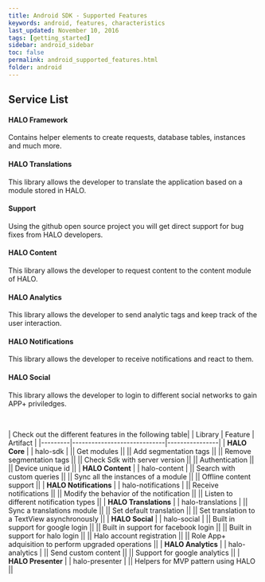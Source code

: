 ```yaml
---
title: Android SDK - Supported Features
keywords: android, features, characteristics
last_updated: November 10, 2016
tags: [getting_started]
sidebar: android_sidebar
toc: false
permalink: android_supported_features.html
folder: android
---
```


<div class="row">
    <div class="col-lg-12">
        <h2 class="page-header">Service List</h2>
    </div>
    <div class="col-md-4">
        <div class="media">
            <div class="pull-left">
                <span class="fa-stack fa-2x">
                        <i class="fa fa-circle fa-stack-2x text-primary"></i>
                        <i class="fa fa-bank fa-stack-1x fa-inverse"></i>
                </span>
            </div>
            <div class="media-body">
                <h4 class="media-heading">HALO Framework</h4>
                <p>Contains helper elements to create requests, database tables, instances and much more.</p>
            </div>
        </div>
        <div class="media">
            <div class="pull-left">
                <span class="fa-stack fa-2x">
                        <i class="fa fa-circle fa-stack-2x text-primary"></i>
                        <i class="fa fa-font fa-stack-1x fa-inverse"></i>
                </span>
            </div>
            <div class="media-body">
                <h4 class="media-heading">HALO Translations</h4>
                <p>This library allows the developer to translate the application based on a module stored in HALO.</p>
            </div>
        </div>
        <div class="media">
            <div class="pull-left">
                <span class="fa-stack fa-2x">
                        <i class="fa fa-circle fa-stack-2x text-primary"></i>
                        <i class="fa fa-support fa-stack-1x fa-inverse"></i>
                </span>
            </div>
            <div class="media-body">
                <h4 class="media-heading">Support</h4>
                <p>Using the github open source project you will get direct support for bug fixes from HALO developers.</p>
            </div>
        </div>
    </div>
    <div class="col-md-4">
        <div class="media">
            <div class="pull-left">
                <span class="fa-stack fa-2x">
                        <i class="fa fa-circle fa-stack-2x text-primary"></i>
                        <i class="fa fa-database fa-stack-1x fa-inverse"></i>
                </span>
            </div>
            <div class="media-body">
                <h4 class="media-heading">HALO Content</h4>
                <p>This library allows the developer to request content to the content module of HALO.</p>
            </div>
        </div>
        <div class="media">
            <div class="pull-left">
                <span class="fa-stack fa-2x">
                        <i class="fa fa-circle fa-stack-2x text-primary"></i>
                        <i class="fa fa-pie-chart fa-stack-1x fa-inverse"></i>
                </span>
            </div>
            <div class="media-body">
                <h4 class="media-heading">HALO Analytics</h4>
                <p>This library allows the developer to send analytic tags and keep track of the user interaction.</p>
            </div>
        </div>
    </div>
    <div class="col-md-4">
        <div class="media">
            <div class="pull-left">
                <span class="fa-stack fa-2x">
                        <i class="fa fa-circle fa-stack-2x text-primary"></i>
                        <i class="fa fa-paper-plane fa-stack-1x fa-inverse"></i>
                </span>
            </div>
            <div class="media-body">
                <h4 class="media-heading">HALO Notifications</h4>
                <p>This library allows the developer to receive notifications and react to them.</p>
            </div>
        </div>
        <div class="media">
            <div class="pull-left">
                <span class="fa-stack fa-2x">
                        <i class="fa fa-circle fa-stack-2x text-primary"></i>
                        <i class="fa fa-share-square-o fa-stack-1x fa-inverse"></i>
                </span>
            </div>
            <div class="media-body">
                <h4 class="media-heading">HALO Social</h4>
                <p>This library allows the developer to login to different social networks to gain APP+ priviledges.</p>
            </div>
        </div>
    </div>
</div>
<br/>

| Check out the different features in the following table| 
| Library                |   Feature    |    Artifact    |
|---------|-----------------------------|----------------|
| **HALO Core**          |  |         halo-sdk           |
|| Get modules                                          ||
|| Add segmentation tags                                ||
|| Remove segmentation tags                             ||
|| Check Sdk with server version                        ||
|| Authentication                                       ||
|| Device unique id                                     ||
| **HALO Content**       |  |        halo-content        |
|| Search with custom queries                           ||
|| Sync all the instances of a module                   ||
|| Offline content support                              ||
| **HALO Notifications** |  |     halo-notifications     |
|| Receive notifications                                ||
|| Modify the behavior of the notification              ||
|| Listen to different notification types               ||
| **HALO Translations** |   |      halo-translations     |
|| Sync a translations module                           ||
|| Set default translation                              ||
|| Set translation to a TextView asynchronously         ||
| **HALO Social**       |   |         halo-social        |
|| Built in support for google login                    ||
|| Built in support for facebook login                  ||
|| Built in support for halo login                      ||
|| Halo account registration                            ||
|| Role App+ adquisition to perform upgraded operations ||
| **HALO Analytics** |      |        halo-analytics      |
|| Send custom content                                  ||
|| Support for google analytics                         ||
| **HALO Presenter** |      |        halo-presenter      |
|| Helpers for MVP pattern using HALO                   ||